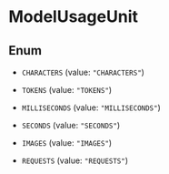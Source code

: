 

# ModelUsageUnit

## Enum


* `CHARACTERS` (value: `"CHARACTERS"`)

* `TOKENS` (value: `"TOKENS"`)

* `MILLISECONDS` (value: `"MILLISECONDS"`)

* `SECONDS` (value: `"SECONDS"`)

* `IMAGES` (value: `"IMAGES"`)

* `REQUESTS` (value: `"REQUESTS"`)




